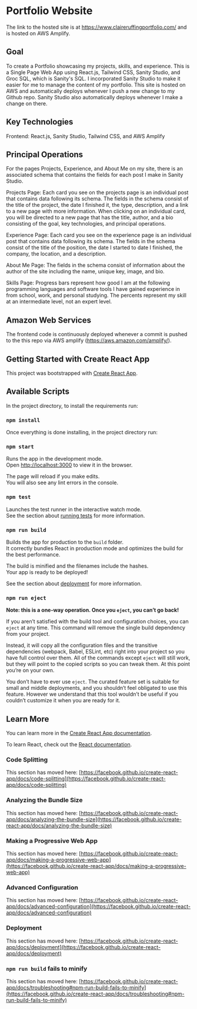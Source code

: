 # Portfolio Website

The link to the hosted site is at https://www.claireruffingportfolio.com/ and is hosted on AWS Amplify.

## Goal 

To create a Portfolio showcasing my projects, skills, and experience. This is a Single Page Web App using React.js, Tailwind CSS, Sanity Studio, and Groc SQL, which is Sanity's SQL. I incorporated Sanity Studio to make it easier for me to manage the content of my portfolio. This site is hosted on AWS and automatically deploys whenever I push a new change to my Github repo. Sanity Studio also automatically deploys whenever I make a change on there. 

## Key Technologies

Frontend: React.js, Sanity Studio, Tailwind CSS, and AWS Amplify

## Principal Operations

For the pages Projects, Experience, and About Me on my site, there is an associated schema that contains the fields for each post I make in Sanity Studio. 

Projects Page: Each card you see on the projects page is an individual post that contains data following its schema. The fields in the schema consist of the title of the project, the date I finished it, the type, description, and a link to a new page with more information. When clicking on an individual card, you will be directed to a new page that has the title, author, and a bio consisting of the goal, key technologies, and principal operations.

Experience Page: Each card you see on the experience page is an individual post that contains data following its schema. The fields in the schema consist of the title of the position, the date I started to date I finished, the company, the location, and a description. 

About Me Page: The fields in the schema consist of information about the author of the site including the name, unique key, image, and bio.

Skills Page: Progress bars represent how good I am at the following programming languages and software tools I have gained experience in from school, work, and personal studying. The percents represent my skill at an intermediate level, not an expert level. 

## Amazon Web Services

The frontend code is continuously deployed whenever a commit is pushed to the this repo via AWS amplify (<https://aws.amazon.com/amplify/>).

## Getting Started with Create React App

This project was bootstrapped with [Create React App](https://github.com/facebook/create-react-app).

## Available Scripts

In the project directory, to install the requirements run:

### `npm install`

Once everything is done installing, in the project directory run:

### `npm start`

Runs the app in the development mode.\
Open [http://localhost:3000](http://localhost:3000) to view it in the browser.

The page will reload if you make edits.\
You will also see any lint errors in the console.

### `npm test`

Launches the test runner in the interactive watch mode.\
See the section about [running tests](https://facebook.github.io/create-react-app/docs/running-tests) for more information.

### `npm run build`

Builds the app for production to the `build` folder.\
It correctly bundles React in production mode and optimizes the build for the best performance.

The build is minified and the filenames include the hashes.\
Your app is ready to be deployed!

See the section about [deployment](https://facebook.github.io/create-react-app/docs/deployment) for more information.

### `npm run eject`

**Note: this is a one-way operation. Once you `eject`, you can’t go back!**

If you aren’t satisfied with the build tool and configuration choices, you can `eject` at any time. This command will remove the single build dependency from your project.

Instead, it will copy all the configuration files and the transitive dependencies (webpack, Babel, ESLint, etc) right into your project so you have full control over them. All of the commands except `eject` will still work, but they will point to the copied scripts so you can tweak them. At this point you’re on your own.

You don’t have to ever use `eject`. The curated feature set is suitable for small and middle deployments, and you shouldn’t feel obligated to use this feature. However we understand that this tool wouldn’t be useful if you couldn’t customize it when you are ready for it.

## Learn More

You can learn more in the [Create React App documentation](https://facebook.github.io/create-react-app/docs/getting-started).

To learn React, check out the [React documentation](https://reactjs.org/).

### Code Splitting

This section has moved here: [https://facebook.github.io/create-react-app/docs/code-splitting](https://facebook.github.io/create-react-app/docs/code-splitting)

### Analyzing the Bundle Size

This section has moved here: [https://facebook.github.io/create-react-app/docs/analyzing-the-bundle-size](https://facebook.github.io/create-react-app/docs/analyzing-the-bundle-size)

### Making a Progressive Web App

This section has moved here: [https://facebook.github.io/create-react-app/docs/making-a-progressive-web-app](https://facebook.github.io/create-react-app/docs/making-a-progressive-web-app)

### Advanced Configuration

This section has moved here: [https://facebook.github.io/create-react-app/docs/advanced-configuration](https://facebook.github.io/create-react-app/docs/advanced-configuration)

### Deployment

This section has moved here: [https://facebook.github.io/create-react-app/docs/deployment](https://facebook.github.io/create-react-app/docs/deployment)

### `npm run build` fails to minify

This section has moved here: [https://facebook.github.io/create-react-app/docs/troubleshooting#npm-run-build-fails-to-minify](https://facebook.github.io/create-react-app/docs/troubleshooting#npm-run-build-fails-to-minify)

